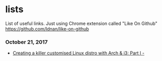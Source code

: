 # lists
List of useful links. Just using Chrome extension called "Like On Github" https://github.com/Idnan/like-on-github

### October 21, 2017 
- [Creating a killer customised Linux distro with Arch & i3: Part I - <vexation />](https://vexation.eu/creating-a-customised-linux-distro-with-arch-i3/) 
